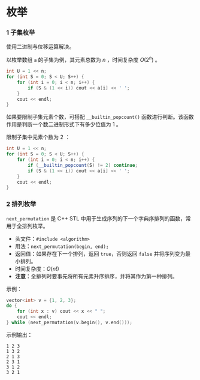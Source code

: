 # 枚举

### 1 子集枚举

使用二进制与位移运算解决。

以枚举数组 `a` 的子集为例，其元素总数为 $n$ ，时间复杂度 $O(2^n)$ 。

```cpp
int U = 1 << n;
for (int S = 0; S < U; S++) {
    for (int i = 0; i < n; i++) {
        if (S & (1 << i)) cout << a[i] << ' ';
    }
    cout << endl;
}
```

如果要限制子集元素个数，可搭配 `__builtin_popcount()` 函数进行判断。该函数作用是判断一个数二进制形式下有多少位值为 $1$ 。

限制子集中元素个数为 $2$ ：

```cpp
int U = 1 << n;
for (int S = 0; S < U; S++) {
    for (int i = 0; i < n; i++) {
        if (__builtin_popcount(S) != 2) continue;
        if (S & (1 << i)) cout << a[i] << ' ';
    }
    cout << endl;
}
```

### 2 排列枚举

`next_permutation` 是 C++ STL 中用于生成序列的下一个字典序排列的函数，常用于全排列枚举。

- 头文件：`#include <algorithm>`
- 用法：`next_permutation(begin, end);`
- 返回值：如果存在下一个排列，返回 `true`，否则返回 `false` 并将序列变为最小排列。
- 时间复杂度：$O(n!)$
- **注意**：全排列时要事先将所有元素升序排序，并将其作为第一种排列。

示例：
```cpp
vector<int> v = {1, 2, 3};
do {
    for (int x : v) cout << x << " ";
    cout << endl;
} while (next_permutation(v.begin(), v.end()));
```

示例输出：
```
1 2 3
1 3 2
2 1 3
2 3 1
3 1 2
3 2 1
```

